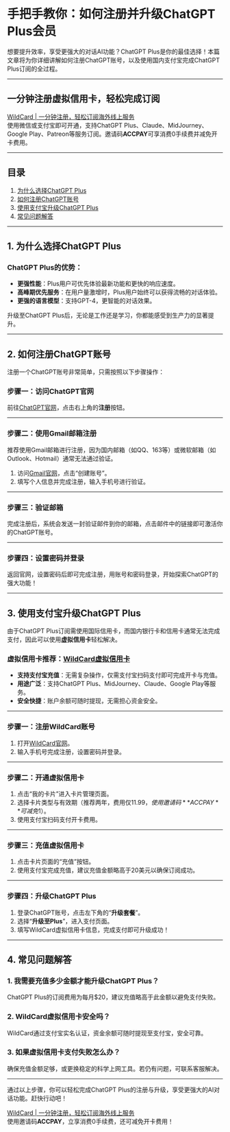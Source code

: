 # 手把手教你：如何注册并升级ChatGPT Plus会员

想要提升效率，享受更强大的对话AI功能？ChatGPT Plus是你的最佳选择！本篇文章将为你详细讲解如何注册ChatGPT账号，以及使用国内支付宝完成ChatGPT Plus订阅的全过程。

---

## 一分钟注册虚拟信用卡，轻松完成订阅

[WildCard | 一分钟注册，轻松订阅海外线上服务](https://bit.ly/bewildcard)  
使用微信或支付宝即可开通，支持ChatGPT Plus、Claude、MidJourney、Google Play、Patreon等服务订阅。邀请码**ACCPAY**可享消费0手续费并减免开卡费用。

---

## 目录
1. [为什么选择ChatGPT Plus](#1-为什么选择chatgpt-plus)
2. [如何注册ChatGPT账号](#2-如何注册chatgpt账号)
3. [使用支付宝升级ChatGPT Plus](#3-使用支付宝升级chatgpt-plus)
4. [常见问题解答](#4-常见问题解答)

---

## 1. 为什么选择ChatGPT Plus

### ChatGPT Plus的优势：
- **更强性能**：Plus用户可优先体验最新功能和更快的响应速度。
- **高峰期优先服务**：在用户量激增时，Plus用户始终可以获得流畅的对话体验。
- **更强的语言模型**：支持GPT-4，更智能的对话效果。

升级至ChatGPT Plus后，无论是工作还是学习，你都能感受到生产力的显著提升。

---

## 2. 如何注册ChatGPT账号

注册一个ChatGPT账号非常简单，只需按照以下步骤操作：

### 步骤一：访问ChatGPT官网
前往[ChatGPT官网](https://chatgpt.com)，点击右上角的**注册**按钮。

---

### 步骤二：使用Gmail邮箱注册
推荐使用Gmail邮箱进行注册，因为国内邮箱（如QQ、163等）或微软邮箱（如Outlook、Hotmail）通常无法通过验证。

1. 访问[Gmail官网](https://accounts.google.com/)，点击“创建账号”。
2. 填写个人信息并完成注册，输入手机号进行验证。

---

### 步骤三：验证邮箱
完成注册后，系统会发送一封验证邮件到你的邮箱，点击邮件中的链接即可激活你的ChatGPT账号。

---

### 步骤四：设置密码并登录
返回官网，设置密码后即可完成注册，用账号和密码登录，开始探索ChatGPT的强大功能！

---

## 3. 使用支付宝升级ChatGPT Plus

由于ChatGPT Plus订阅需使用国际信用卡，而国内银行卡和信用卡通常无法完成支付，因此可以使用**虚拟信用卡**轻松解决。

### 虚拟信用卡推荐：[WildCard虚拟信用卡](https://bit.ly/bewildcard)
- **支持支付宝充值**：无需复杂操作，仅需支付宝扫码支付即可完成开卡与充值。
- **用途广泛**：支持ChatGPT Plus、MidJourney、Claude、Google Play等服务。
- **安全快捷**：账户余额可随时提现，无需担心资金安全。

---

### 步骤一：注册WildCard账号
1. 打开[WildCard官网](https://bit.ly/bewildcard)。
2. 输入手机号完成注册，设置密码并登录。

---

### 步骤二：开通虚拟信用卡
1. 点击“我的卡片”进入卡片管理页面。
2. 选择卡片类型与有效期（推荐两年，费用仅$11.99，使用邀请码**ACCPAY**可减免$1）。
3. 使用支付宝扫码支付开卡费用。

---

### 步骤三：充值虚拟信用卡
1. 点击卡片页面的“充值”按钮。
2. 使用支付宝完成充值，建议充值金额略高于20美元以确保订阅成功。

---

### 步骤四：升级ChatGPT Plus
1. 登录ChatGPT账号，点击左下角的“**升级套餐**”。
2. 选择“**升级至Plus**”，进入支付页面。
3. 填写WildCard虚拟信用卡信息，完成支付即可升级成功！

---

## 4. 常见问题解答

### 1. 我需要充值多少金额才能升级ChatGPT Plus？
ChatGPT Plus的订阅费用为每月$20，建议充值略高于此金额以避免支付失败。

### 2. WildCard虚拟信用卡安全吗？
WildCard通过支付宝实名认证，资金余额可随时提现至支付宝，安全可靠。

### 3. 如果虚拟信用卡支付失败怎么办？
确保充值金额足够，或更换稳定的科学上网工具。若仍有问题，可联系客服解决。

---

通过以上步骤，你可以轻松完成ChatGPT Plus的注册与升级，享受更强大的AI对话功能。赶快行动吧！

[WildCard | 一分钟注册，轻松订阅海外线上服务](https://bit.ly/bewildcard)  
使用邀请码**ACCPAY**，立享消费0手续费，还可减免开卡费用！
